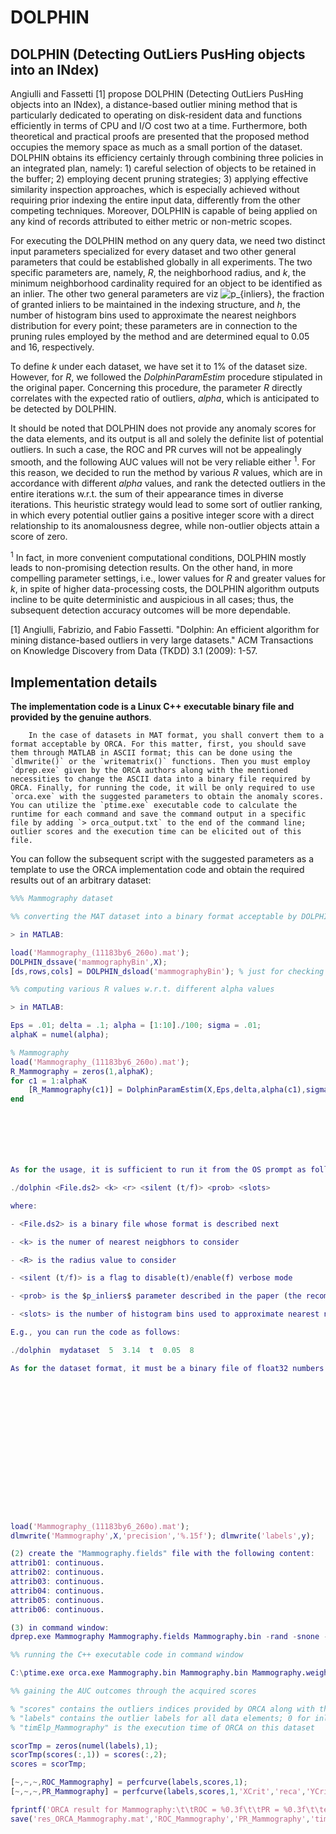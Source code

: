 # DOLPHIN

## DOLPHIN (Detecting OutLiers PusHing objects into an INdex)

Angiulli and Fassetti [1] propose DOLPHIN (Detecting OutLiers PusHing objects into an INdex), a distance-based outlier mining method that is particularly dedicated to operating on disk-resident data and functions efficiently in terms of CPU and I/O cost two at a time. Furthermore, both theoretical and practical proofs are presented that the proposed method occupies the memory space as much as a small portion of the dataset. DOLPHIN obtains its efficiency certainly through combining three policies in an integrated plan, namely: 1) careful selection of objects to be retained in the buffer; 2) employing decent pruning strategies; 3) applying effective similarity inspection approaches, which is especially achieved without requiring prior indexing the entire input data, differently from the other competing techniques. Moreover, DOLPHIN is capable of being applied on any kind of records attributed to either metric or non-metric scopes.

For executing the DOLPHIN method on any query data, we need two distinct input parameters specialized for every dataset and two other general parameters that could be established globally in all experiments. The two specific parameters are, namely, _R_, the neighborhood radius, and _k_, the minimum neighborhood cardinality required for an object to be identified as an inlier. The other two general parameters are viz <img src="https://latex.codecogs.com/svg.image?p_{inliers}" title="p_{inliers}" />, the fraction of granted inliers to be maintained in the indexing structure, and _h_, the number of histogram bins used to approximate the nearest neighbors distribution for every point; these parameters are in connection to the pruning rules employed by the method and are determined equal to 0.05 and 16, respectively.

To define _k_ under each dataset, we have set it to 1% of the dataset size. However, for _R_, we followed the _DolphinParamEstim_ procedure stipulated in the original paper. Concerning this procedure, the parameter _R_ directly correlates with the expected ratio of outliers, _alpha_, which is anticipated to be detected by DOLPHIN.

It should be noted that DOLPHIN does not provide any anomaly scores for the data elements, and its output is all and solely the definite list of potential outliers. In such a case, the ROC and PR curves will not be appealingly smooth, and the following AUC values will not be very reliable either <sup>1</sup>. For this reason, we decided to run the method by various _R_ values, which are in accordance with different _alpha_ values, and rank the detected outliers in the entire iterations w.r.t. the sum of their appearance times in diverse iterations. This heuristic strategy would lead to some sort of outlier ranking, in which every potential outlier gains a positive integer score with a direct relationship to its anomalousness degree, while non-outlier objects attain a score of zero.

<sup>1</sup> In fact, in more convenient computational conditions, DOLPHIN mostly leads to non-promising detection results. On the other hand, in more compelling parameter settings, i.e., lower values for _R_ and greater values for _k_, in spite of higher data-processing costs, the DOLPHIN algorithm outputs incline to be quite deterministic and auspicious in all cases; thus, the subsequent detection accuracy outcomes will be more dependable.

[1] Angiulli, Fabrizio, and Fabio Fassetti. "Dolphin: An efficient algorithm for mining distance-based outliers in very large datasets." ACM Transactions on Knowledge Discovery from Data (TKDD) 3.1 (2009): 1-57.

## Implementation details

**The implementation code is a Linux C++ executable binary file and provided by the genuine authors**. 


		In the case of datasets in MAT format, you shall convert them to a format acceptable by ORCA. For this matter, first, you should save them through MATLAB in ASCII format; this can be done using the `dlmwrite()` or the `writematrix()` functions. Then you must employ `dprep.exe` given by the ORCA authors along with the mentioned necessities to change the ASCII data into a binary file required by ORCA. Finally, for running the code, it will be only required to use `orca.exe` with the suggested parameters to obtain the anomaly scores. You can utilize the `ptime.exe` executable code to calculate the runtime for each command and save the command output in a specific file by adding `> orca_output.txt` to the end of the command line; outlier scores and the execution time can be elicited out of this file.

You can follow the subsequent script with the suggested parameters as a template to use the ORCA implementation code and obtain the required results out of an arbitrary dataset:

```matlab
%%% Mammography dataset

%% converting the MAT dataset into a binary format acceptable by DOLPHIN

> in MATLAB:

load('Mammography_(11183by6_260o).mat');
DOLPHIN_dssave('mammographyBin',X);
[ds,rows,cols] = DOLPHIN_dsload('mammographyBin'); % just for checking the correctness of the output binary file

%% computing various R values w.r.t. different alpha values

> in MATLAB:

Eps = .01; delta = .1; alpha = [1:10]./100; sigma = .01;
alphaK = numel(alpha);

% Mammography
load('Mammography_(11183by6_260o).mat');
R_Mammography = zeros(1,alphaK);
for c1 = 1:alphaK
    [R_Mammography(c1)] = DolphinParamEstim(X,Eps,delta,alpha(c1),sigma);
end







As for the usage, it is sufficient to run it from the OS prompt as follows:

./dolphin <File.ds2> <k> <r> <silent (t/f)> <prob> <slots>

where:

- <File.ds2> is a binary file whose format is described next

- <k> is the numer of nearest neigbhors to consider

- <R> is the radius value to consider

- <silent (t/f)> is a flag to disable(t)/enable(f) verbose mode

- <prob> is the $p_inliers$ parameter described in the paper (the recommended value is 0.05, if I remember correctly)

- <slots> is the number of histogram bins used to approximate nearest neighbors distribution (parameter $h$ in the paper, recommended value 8 if I remember correctly)

E.g., you can run the code as follows:

./dolphin  mydataset  5  3.14  t  0.05  8

As for the dataset format, it must be a binary file of float32 numbers containing data points in row major order (n*d*4 bytes, n=number of rows, d=number of columns). At the beginning of the file an header is required (8 bytes), consisting of the number of columns (d) and rows (n) respectively stored as two int32 numbers.

















load('Mammography_(11183by6_260o).mat');
dlmwrite('Mammography',X,'precision','%.15f'); dlmwrite('labels',y);

(2) create the "Mammography.fields" file with the following content:
attrib01: continuous.
attrib02: continuous.
attrib03: continuous.
attrib04: continuous.
attrib05: continuous.
attrib06: continuous.

(3) in command window:
dprep.exe Mammography Mammography.fields Mammography.bin -rand -snone -cleanf

%% running the C++ executable code in command window

C:\ptime.exe orca.exe Mammography.bin Mammography.bin Mammography.weights -n 1397 > Mammography_ORCA.comOut

%% gaining the AUC outcomes through the acquired scores

% "scores" contains the outliers indices provided by ORCA along with the subsequent outlier scores
% "labels" contains the outlier labels for all data elements; 0 for inliers, and 1 for outliers
% "timElp_Mammography" is the execution time of ORCA on this dataset

scorTmp = zeros(numel(labels),1);
scorTmp(scores(:,1)) = scores(:,2);
scores = scorTmp;

[~,~,~,ROC_Mammography] = perfcurve(labels,scores,1);
[~,~,~,PR_Mammography] = perfcurve(labels,scores,1,'XCrit','reca','YCrit','prec');

fprintf('ORCA result for Mammography:\t\tROC = %0.3f\t\tPR = %0.3f\t\telpsTime = %0.3f sec\n\n',ROC_Mammography,PR_Mammography,timElp_Mammography);
save('res_ORCA_Mammography.mat','ROC_Mammography','PR_Mammography','timElp_Mammography');
```


